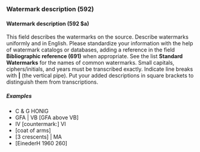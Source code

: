 ### Watermark description (592)

#### Watermark description (592 $a)

This field describes the watermarks on the source. Describe watermarks uniformly and in English. Please standardize your information with the help of watermark catalogs or databases, adding a reference in the field **Bibliographic reference (691)** when appropriate. See the list **Standard Watermarks** for the names of common watermarks. Small capitals, ciphers/initials, and years must be transcribed exactly. Indicate line breaks with **|** (the vertical pipe). Put your added descriptions in square brackets to distinguish them from transcriptions.

##### Examples

- C & G HONIG
- GFA | VB [GFA above VB]
- IV [countermark:] VI
- [coat of arms]
- [3 crescents] | MA
- [EinederH 1960 260]

